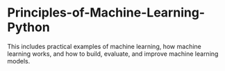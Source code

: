 # Principles-of-Machine-Learning-Python
This includes practical examples of machine learning, how machine learning works, and how to build, evaluate, and improve machine learning models. 
